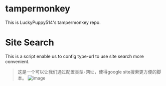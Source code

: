 # tampermonkey
This is LuckyPuppy514's tampermonkey repo.

# Site Search
This is a script enable us to config type-url to use site search more convenient. 
> 这是一个可以让我们通过配置类型-网址，使得google site搜索更方便的脚本。
![image](https://user-images.githubusercontent.com/53246532/163907163-b98654c0-9902-4294-8d8a-54f8a2cb5647.png)



